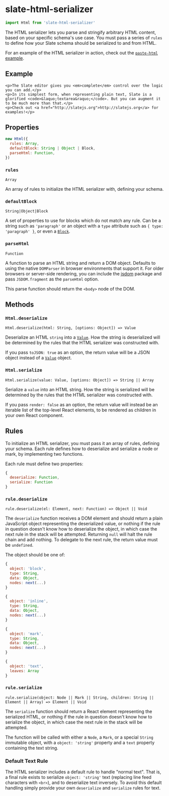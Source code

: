 # slate-html-serializer

```javascript
import Html from 'slate-html-serializer'
```

The HTML serializer lets you parse and stringify arbitrary HTML content, based on your specific schema's use case. You must pass a series of `rules` to define how your Slate schema should be serialized to and from HTML.

For an example of the HTML serializer in action, check out the [`paste-html` example](https://github.com/matdru/slate/tree/02b87d59683c2431c1319f2a55d6226d800daa57/examples/paste-html/README.md).

## Example

```text
<p>The Slate editor gives you <em>complete</em> control over the logic you can add.</p>
<p>In its simplest form, when representing plain text, Slate is a glorified <code>&laquo;textarea&raquo;</code>. But you can augment it to be much more than that.</p>
<p>Check out <a href="http://slatejs.org">http://slatejs.org</a> for examples!</p>
```

## Properties

```javascript
new Html({
  rules: Array,
  defaultBlock: String | Object | Block,
  parseHtml: Function,
})
```

### `rules`

`Array`

An array of rules to initialize the HTML serializer with, defining your schema.

### `defaultBlock`

`String|Object|Block`

A set of properties to use for blocks which do not match any rule. Can be a string such as `'paragraph'` or an object with a `type` attribute such as `{ type: 'paragraph' }`, or even a [`Block`](../slate-core/block.md).

### `parseHtml`

`Function`

A function to parse an HTML string and return a DOM object. Defaults to using the native `DOMParser` in browser environments that support it. For older browsers or server-side rendering, you can include the [jsdom](https://www.npmjs.com/package/jsdom) package and pass `JSDOM.fragment` as the `parseHtml` option.

This parse function should return the `<body>` node of the DOM.

## Methods

### `Html.deserialize`

`Html.deserialize(html: String, [options: Object]) => Value`

Deserialize an HTML `string` into a [`Value`](../slate-core/value.md). How the string is deserialized will be determined by the rules that the HTML serializer was constructed with.

If you pass `toJSON: true` as an option, the return value will be a JSON object instead of a [`Value`](../slate-core/value.md) object.

### `Html.serialize`

`Html.serialize(value: Value, [options: Object]) => String || Array`

Serialize a `value` into an HTML string. How the string is serialized will be determined by the rules that the HTML serializer was constructed with.

If you pass `render: false` as an option, the return value will instead be an iterable list of the top-level React elements, to be rendered as children in your own React component.

## Rules

To initialize an HTML serializer, you must pass it an array of rules, defining your schema. Each rule defines how to deserialize and serialize a node or mark, by implementing two functions.

Each rule must define two properties:

```javascript
{
  deserialize: Function,
  serialize: Function
}
```

### `rule.deserialize`

`rule.deserialize(el: Element, next: Function) => Object || Void`

The `deserialize` function receives a DOM element and should return a plain JavaScript object representing the deserialized value, or nothing if the rule in question doesn't know how to deserialize the object, in which case the next rule in the stack will be attempted. Returning `null` will halt the rule chain and add nothing. To delegate to the next rule, the return value must be `undefined`.

The object should be one of:

```javascript
{
  object: 'block',
  type: String,
  data: Object,
  nodes: next(...)
}

{
  object: 'inline',
  type: String,
  data: Object,
  nodes: next(...)
}

{
  object: 'mark',
  type: String,
  data: Object,
  nodes: next(...)
}

{
  object: 'text',
  leaves: Array
}
```

### `rule.serialize`

`rule.serialize(object: Node || Mark || String, children: String || Element || Array) => Element || Void`

The `serialize` function should return a React element representing the serialized HTML, or nothing if the rule in question doesn't know how to serialize the object, in which case the next rule in the stack will be attempted.

The function will be called with either a `Node`, a `Mark`, or a special `String` immutable object, with a `object: 'string'` property and a `text` property containing the text string.

### Default Text Rule

The HTML serializer includes a default rule to handle "normal text". That is, a final rule exists to serialize `object: 'string'` text \(replacing line feed characters with `<br>`\), and to deserialize text inversely. To avoid this default handling simply provide your own `deserialize` and `serialize` rules for text.

